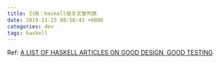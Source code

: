 ```yaml
---
title: 引用：haskell相关文章列表
date: 2019-11-25 08:58:43 +0800
categories: dev
tags: haskell
---
```


Ref: [A LIST OF HASKELL ARTICLES ON GOOD DESIGN, GOOD TESTING](https://www.williamyaoh.com/posts/2019-11-24-design-and-testing-articles.html)
<!-- more -->

